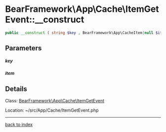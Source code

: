# BearFramework\App\Cache\ItemGetEvent::__construct

```php
public __construct ( string $key , BearFramework\App\CacheItem|null $item )
```

## Parameters

##### key

##### item

## Details

Class: [BearFramework\App\Cache\ItemGetEvent](bearframework.app.cache.itemgetevent.class.md)

Location: ~/src/App/Cache/ItemGetEvent.php

---

[back to index](index.md)

